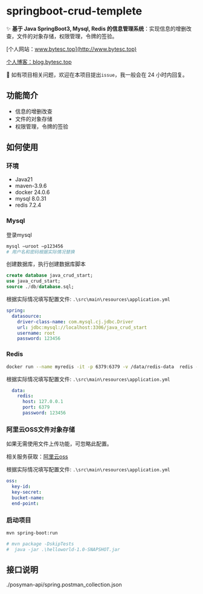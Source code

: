 # springboot-crud-templete

✨ **基于 Java SpringBoot3, Mysql, Redis 的信息管理系统**：实现信息的增删改查，文件的对象存储，权限管理，令牌的签验。

[个人网站：www.bytesc.top](http://www.bytesc.top) 

[个人博客：blog.bytesc.top](http://blog.bytesc.top)

🔔 如有项目相关问题，欢迎在本项目提出`issue`，我一般会在 24 小时内回复。

## 功能简介

- 信息的增删改查
- 文件的对象存储
- 权限管理，令牌的签验

## 如何使用

### 环境

- Java21
- maven-3.9.6
- docker 24.0.6
- mysql 8.0.31
- redis 7.2.4

### Mysql

登录mysql
```bash
mysql –uroot –p123456
# 用户名和密码根据实际情况替换
```

创建数据库，执行创建数据库脚本
```sql
create database java_crud_start;
use java_crud_start;
source ./db/database.sql;
```

根据实际情况填写配置文件: `.\src\main\resources\application.yml`
```yml
spring:
  datasource:
    driver-class-name: com.mysql.cj.jdbc.Driver
    url: jdbc:mysql://localhost:3306/java_crud_start
    username: root
    password: 123456
```

### Redis

```bash
docker run --name myredis -it -p 6379:6379 -v /data/redis-data  redis --requirepass "123456"
```

根据实际情况填写配置文件: `.\src\main\resources\application.yml`
```yml
  data:
    redis:
      host: 127.0.0.1
      port: 6379
      password: 123456
```

### 阿里云OSS文件对象存储

如果无需使用文件上传功能，可忽略此配置。

相关服务获取：[阿里云oss](https://oss.console.aliyun.com/overview)

根据实际情况填写配置文件: `.\src\main\resources\application.yml`
```yml
oss:
  key-id:
  key-secret:
  bucket-name:
  end-point:
```

### 启动项目

```bash
mvn spring-boot:run

# mvn package -DskipTests
#  java -jar .\helloworld-1.0-SNAPSHOT.jar
```


## 接口说明

./posyman-api/spring.postman_collection.json




